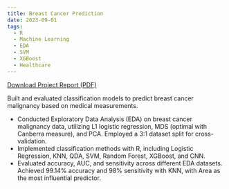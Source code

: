 ```yaml
---
title: Breast Cancer Prediction
date: 2023-09-01
tags:
  - R
  - Machine Learning
  - EDA
  - SVM
  - XGBoost
  - Healthcare
---
```

[Download Project Report (PDF)](https://ssong423.github.io/ZiyingSong.github.io/uploads/STOR565FinalReport.pdf)

Built and evaluated classification models to predict breast cancer malignancy based on medical measurements.

- Conducted Exploratory Data Analysis (EDA) on breast cancer malignancy data, utilizing L1 logistic regression, MDS (optimal with Canberra measure), and PCA. Employed a 3:1 dataset split for cross-validation.
- Implemented classification methods with R, including Logistic Regression, KNN, QDA, SVM, Random Forest, XGBoost, and CNN.
- Evaluated accuracy, AUC, and sensitivity across different EDA datasets. Achieved 99.14% accuracy and 98% sensitivity with KNN, with Area as the most influential predictor. 

<!--more-->
